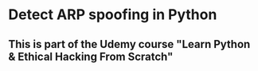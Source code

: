 # Detect ARP spoofing in Python

## This is part of the Udemy course "Learn Python & Ethical Hacking From Scratch"
